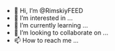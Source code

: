 - 👋 Hi, I’m @RimskiyFEED
- 👀 I’m interested in ...
- 🌱 I’m currently learning ...
- 💞️ I’m looking to collaborate on ...
- 📫 How to reach me ...

<!---
RimskiyFEED/RimskiyFEED is a ✨ special ✨ repository because its `README.md` (this file) appears on your GitHub profile.
You can click the Preview link to take a look at your changes.
--->
